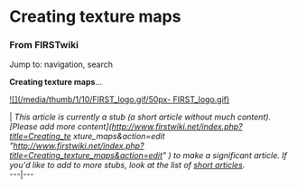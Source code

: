 # Creating texture maps

### From FIRSTwiki

Jump to: navigation, search

**Creating texture maps**... 

[![](/media/thumb/1/10/FIRST_logo.gif/50px-
FIRST_logo.gif)](/index.php/Image:FIRST_logo.gif "" )

|  _This article is currently a stub (a short article without much content).
[Please add more content](http://www.firstwiki.net/index.php?title=Creating_te
xture_maps&action=edit
"http://www.firstwiki.net/index.php?title=Creating_texture_maps&action=edit" )
to make a significant article. If you'd like to add to more stubs, look at the
list of [short articles](/index.php/Special:Shortpages "Special:Shortpages"
)._  
---|---  
  
